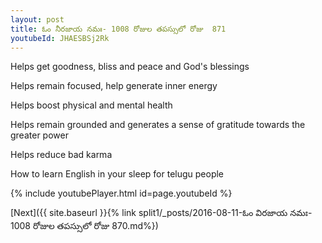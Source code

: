 ```yaml
---
layout: post
title: ఓం నీరజాయ నమః- 1008 రోజుల తపస్సులో రోజు  871
youtubeId: JHAESBSj2Rk
---
```

 
 
Helps get goodness, bliss and peace and God's blessings
 
Helps remain focused, help generate inner energy 
 
Helps boost physical and mental health 
 
Helps remain grounded and generates a sense of gratitude towards the greater power 
 
Helps reduce bad karma
 
How to learn English in your sleep for telugu people
 
 
 
 


{% include youtubePlayer.html id=page.youtubeId %}
 
[Next]({{ site.baseurl }}{% link split1/_posts/2016-08-11-ఓం విరజాయ నమః- 1008 రోజుల తపస్సులో రోజు  870.md%})
 
